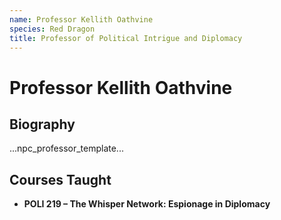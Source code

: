 ```yaml
---
name: Professor Kellith Oathvine
species: Red Dragon
title: Professor of Political Intrigue and Diplomacy
---
```


# Professor Kellith Oathvine

## Biography
...npc_professor_template...

## Courses Taught
- **POLI 219 – The Whisper Network: Espionage in Diplomacy**
